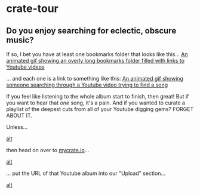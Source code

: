 # crate-tour

## Do you enjoy searching for eclectic, obscure music?
If so, I bet you have at least one bookmarks folder that looks like this...
[An animated gif showing an overly long bookmarks folder filled with links to Youtube videos](img/3.gif)

... and each one is a link to something like this:
[An animated gif showing someone searching through a Youtube video trying to find a song](img/2.gif)

If you feel like listening to the whole album start to finish, then great! But if you want to hear that *one* song, it's a pain. And if you wanted to curate a playlist of the deepest cuts from all of your Youtube digging gems? FORGET ABOUT IT.

Unless...

[alt](img/5.gif)

then head on over to [mycrate.io](https://www.mycrate.io)...

[alt](img/6.gif)

... put the URL of that Youtube album into our "Upload" section...

[alt](img/7.gif)
